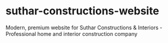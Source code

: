 # suthar-constructions-website
Modern, premium website for Suthar Constructions &amp; Interiors - Professional home and interior construction company
